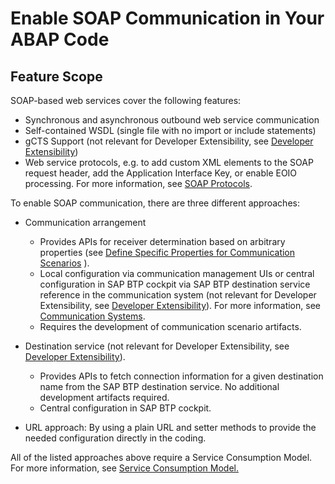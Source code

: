 <!-- loio6ab460e1a59e4890b8faa3fcc35f3343 -->

# Enable SOAP Communication in Your ABAP Code



<a name="loio6ab460e1a59e4890b8faa3fcc35f3343__section_ls1_qty_gzb"/>

## Feature Scope

SOAP-based web services cover the following features:

-   Synchronous and asynchronous outbound web service communication
-   Self-contained WSDL \(single file with no import or include statements\)
-   gCTS Support \(not relevant for Developer Extensibility, see [Developer Extensibility](https://help.sap.com/docs/PRODUCT_ID/6aa39f1ac05441e5a23f484f31e477e7/e1059ff581854a699f15734049f14293.html?state=PRODUCTION&version=latest&locale=en-US)\)
-   Web service protocols, e.g. to add custom XML elements to the SOAP request header, add the Application Interface Key, or enable EOIO processing. For more information, see [SOAP Protocols](soap-protocols-8846682.md).

To enable SOAP communication, there are three different approaches:

-   Communication arrangement

    -   Provides APIs for receiver determination based on arbitrary properties \(see [Define Specific Properties for Communication Scenarios](define-specific-properties-for-communication-scenarios-fae8f0f.md) \).
    -   Local configuration via communication management UIs or central configuration in SAP BTP cockpit via SAP BTP destination service reference in the communication system \(not relevant for Developer Extensibility, see [Developer Extensibility](https://help.sap.com/docs/SAP_S4HANA_CLOUD/6aa39f1ac05441e5a23f484f31e477e7/e1059ff581854a699f15734049f14293.html?locale=en-US&state=PRODUCTION&version=LATEST)\). For more information, see [Communication Systems](../50-administration-and-ops/communication-systems-15663c1.md).
    -   Requires the development of communication scenario artifacts.

-   Destination service \(not relevant for Developer Extensibility, see [Developer Extensibility](https://help.sap.com/docs/SAP_S4HANA_CLOUD/6aa39f1ac05441e5a23f484f31e477e7/e1059ff581854a699f15734049f14293.html?locale=en-US&state=PRODUCTION&version=LATEST)\).

    -   Provides APIs to fetch connection information for a given destination name from the SAP BTP destination service. No additional development artifacts required.
    -   Central configuration in SAP BTP cockpit.

-   URL approach: By using a plain URL and setter methods to provide the needed configuration directly in the coding.

All of the listed approaches above require a Service Consumption Model. For more information, see [Service Consumption Model.](https://help.sap.com/docs/abap-cloud/abap-integration-connectivity/service-consumption-model)

